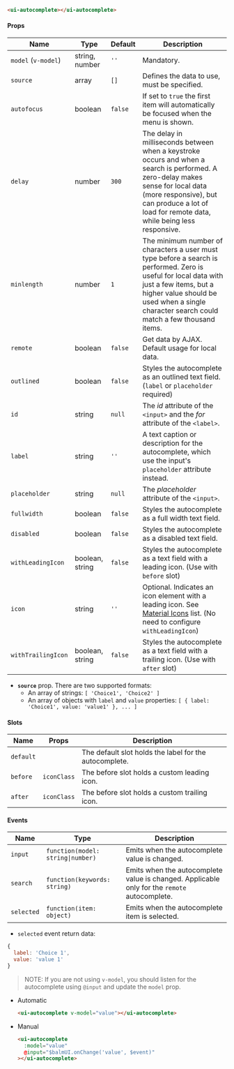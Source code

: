 ```html
<ui-autocomplete></ui-autocomplete>
```

#### Props

| Name                | Type            | Default | Description                                                                                                                                                                                                                             |
| ------------------- | --------------- | ------- | --------------------------------------------------------------------------------------------------------------------------------------------------------------------------------------------------------------------------------------- |
| `model` (`v-model`) | string, number  | `''`    | Mandatory.                                                                                                                                                                                                                              |
| `source`            | array           | `[]`    | Defines the data to use, must be specified.                                                                                                                                                                                             |
| `autofocus`         | boolean         | `false` | If set to `true` the first item will automatically be focused when the menu is shown.                                                                                                                                                   |
| `delay`             | number          | `300`   | The delay in milliseconds between when a keystroke occurs and when a search is performed. A zero-delay makes sense for local data (more responsive), but can produce a lot of load for remote data, while being less responsive.        |
| `minlength`         | number          | `1`     | The minimum number of characters a user must type before a search is performed. Zero is useful for local data with just a few items, but a higher value should be used when a single character search could match a few thousand items. |
| `remote`            | boolean         | `false` | Get data by AJAX. Default usage for local data.                                                                                                                                                                                         |
| `outlined`          | boolean         | `false` | Styles the autocomplete as an outlined text field. (`label` or `placeholder` required)                                                                                                                                                  |
| `id`                | string          | `null`  | The _id_ attribute of the `<input>` and the _for_ attribute of the `<label>`.                                                                                                                                                           |
| `label`             | string          | `''`    | A text caption or description for the autocomplete, which use the input's `placeholder` attribute instead.                                                                                                                              |
| `placeholder`       | string          | `null`  | The _placeholder_ attribute of the `<input>`.                                                                                                                                                                                           |
| `fullwidth`         | boolean         | `false` | Styles the autocomplete as a full width text field.                                                                                                                                                                                     |
| `disabled`          | boolean         | `false` | Styles the autocomplete as a disabled text field.                                                                                                                                                                                       |
| `withLeadingIcon`   | boolean, string | `false` | Styles the autocomplete as a text field with a leading icon. (Use with `before` slot)                                                                                                                                                   |
| `icon`              | string          | `''`    | Optional. Indicates an icon element with a leading icon. See [Material Icons](/#/icons) list. (No need to configure `withLeadingIcon`)                                                                                                  |
| `withTrailingIcon`  | boolean, string | `false` | Styles the autocomplete as a text field with a trailing icon. (Use with `after` slot)                                                                                                                                                   |

- **`source`** prop. There are two supported formats:
  - An array of strings: `[ 'Choice1', 'Choice2' ]`
  - An array of objects with `label` and `value` properties: `[ { label: 'Choice1', value: 'value1' }, ... ]`

#### Slots

| Name      | Props       | Description                                            |
| --------- | ----------- | ------------------------------------------------------ |
| `default` |             | The default slot holds the label for the autocomplete. |
| `before`  | `iconClass` | The before slot holds a custom leading icon.           |
| `after`   | `iconClass` | The before slot holds a custom trailing icon.          |

#### Events

| Name       | Type                              | Description                                                                                  |
| ---------- | --------------------------------- | -------------------------------------------------------------------------------------------- |
| `input`    | `function(model: string\|number)` | Emits when the autocomplete value is changed.                                                |
| `search`   | `function(keywords: string)`      | Emits when the autocomplete value is changed. Applicable only for the `remote` autocomplete. |
| `selected` | `function(item: object)`          | Emits when the autocomplete item is selected.                                                |

- `selected` event return data:

```js
{
  label: 'Choice 1',
  value: 'value 1'
}
```

> NOTE: If you are not using `v-model`, you should listen for the autocomplete using `@input` and update the `model` prop.

- Automatic
  ```html
  <ui-autocomplete v-model="value"></ui-autocomplete>
  ```
- Manual
  ```html
  <ui-autocomplete
    :model="value"
    @input="$balmUI.onChange('value', $event)"
  ></ui-autocomplete>
  ```
